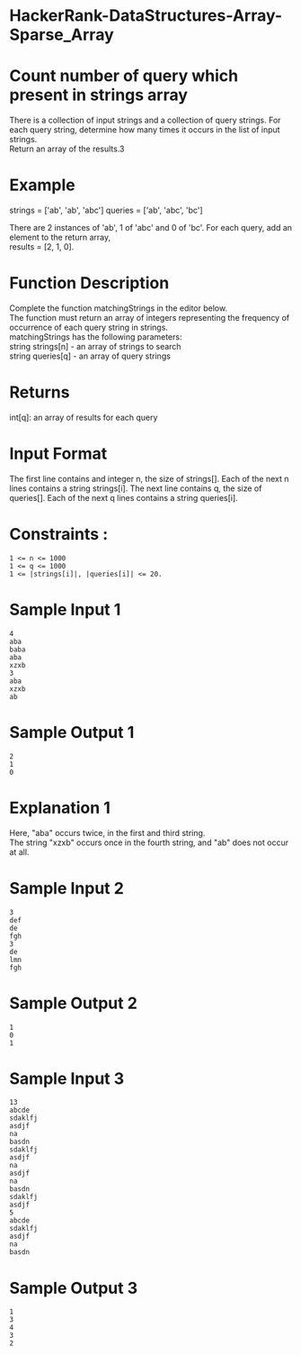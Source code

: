 # HackerRank-DataStructures-Array-Sparse_Array
# Count number of query which present in strings array

There is a collection of input strings and a collection of query strings. For each query string, determine how many times it occurs in the list of input strings.\
Return an array of the results.3

# Example
strings = ['ab', 'ab', 'abc']
queries = ['ab', 'abc', 'bc']

There are 2 instances of 'ab', 1 of 'abc' and 0 of 'bc'. For each query, add an element to the return array,\
results = [2, 1, 0].

# Function Description  
Complete the function matchingStrings in the editor below.\
The function must return an array of integers representing the frequency of occurrence of each query string in strings.\
matchingStrings has the following parameters:\
string strings[n] - an array of strings to search\
string queries[q] - an array of query strings

# Returns
int[q]: an array of results for each query

# Input Format
The first line contains and integer n, the size of strings[].
Each of the next n lines contains a string strings[i].
The next line contains q, the size of queries[].
Each of the next q lines contains a string queries[i].

# Constraints : 
```
1 <= n <= 1000
1 <= q <= 1000
1 <= |strings[i]|, |queries[i]| <= 20.
```
# Sample Input 1
```
4
aba
baba
aba
xzxb
3
aba
xzxb
ab
```

# Sample Output 1
```
2
1
0
```
# Explanation 1
Here, "aba" occurs twice, in the first and third string.\
The string "xzxb" occurs once in the fourth string, and "ab" does not occur at all.

# Sample Input 2
```
3
def
de
fgh
3
de
lmn
fgh
```
# Sample Output 2
```
1
0
1
```

# Sample Input 3
```
13
abcde
sdaklfj
asdjf
na
basdn
sdaklfj
asdjf
na
asdjf
na
basdn
sdaklfj
asdjf
5
abcde
sdaklfj
asdjf
na
basdn
```
# Sample Output 3
```
1
3
4
3
2
```

